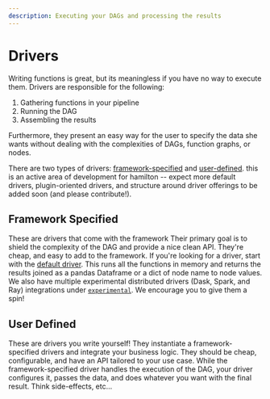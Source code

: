 ```yaml
---
description: Executing your DAGs and processing the results
---
```


# Drivers

Writing functions is great, but its meaningless if you have no way to execute them. Drivers are responsible for the following:

1. Gathering functions in your pipeline
2. Running the DAG
3. Assembling the results

Furthermore, they present an easy way for the user to specify the data she wants without dealing with the complexities of DAGs, function graphs, or nodes.

There are two types of drivers: [framework-specified](drivers.md#framework-specified) and [user-defined](drivers.md#user-defined). this is an active area of development for hamilton -- expect more default drivers, plugin-oriented drivers, and structure around driver offerings to be added soon (and please contribute!).&#x20;

## Framework Specified

These are drivers that come with the framework Their primary goal is to shield the complexity of the DAG and provide a nice clean API. They're cheap, and easy to add to the framework. If you're looking for a driver, start with the [default driver](https://github.com/stitchfix/hamilton/blob/main/hamilton/driver.py). This runs all the functions in memory and returns the results joined as a pandas Dataframe or a dict of node name to node values. We also have multiple experimental distributed drivers (Dask, Spark, and Ray) integrations under [`experimental`](https://github.com/stitchfix/hamilton/tree/main/hamilton/experimental). We encourage you to give them a spin!

## User Defined

These are drivers you write yourself! They instantiate a framework-specified drivers and integrate your business logic. They should be cheap, configurable, and have an API tailored to your use case. While the framework-specified driver handles the execution of the DAG, your driver configures it, passes the data, and does whatever you want with the final result. Think side-effects, etc...

